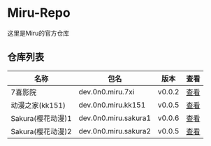 
# Miru-Repo

这里是Miru的官方仓库

## 仓库列表
|  名称   | 包名 | 版本 | 查看 |
|  ----   | ---- | --- | ---  |
| 7喜影院 | dev.0n0.miru.7xi | v0.0.2 | [查看](https://github.com/miru-project/repo/blob/main/repo/7xi.js) |
| 动漫之家(kk151) | dev.0n0.miru.kk151 | v0.0.5 | [查看](https://github.com/miru-project/repo/blob/main/repo/kk151.js) |
| Sakura(樱花动漫)1 | dev.0n0.miru.sakura1 | v0.0.6 | [查看](https://github.com/miru-project/repo/blob/main/repo/sakura1.js) |
| Sakura(樱花动漫)2 | dev.0n0.miru.sakura2 | v0.0.5 | [查看](https://github.com/miru-project/repo/blob/main/repo/sakura2.js) |
